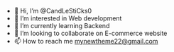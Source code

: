 - 👋 Hi, I’m @CandLeStiCks0
- 👀 I’m interested in Web development
- 🌱 I’m currently learning Backend
- 💞️ I’m looking to collaborate on E-commerce website
- 📫 How to reach me mynewtheme22@gmail.com

<!---
CandLeStiCks0/CandLeStiCks0 is a ✨ special ✨ repository because its `README.md` (this file) appears on your GitHub profile.
You can click the Preview link to take a look at your changes.
--->
